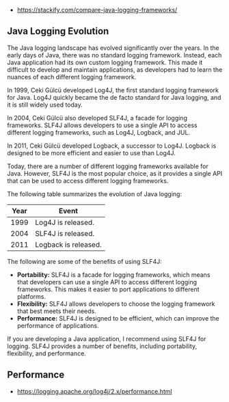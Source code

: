 - https://stackify.com/compare-java-logging-frameworks/

## Java Logging Evolution 
The Java logging landscape has evolved significantly over the years. In the early days of Java, there was no standard logging framework. Instead, each Java application had its own custom logging framework. This made it difficult to develop and maintain applications, as developers had to learn the nuances of each different logging framework.

In 1999, Ceki Gülcü developed Log4J, the first standard logging framework for Java. Log4J quickly became the de facto standard for Java logging, and it is still widely used today.

In 2004, Ceki Gülcü also developed SLF4J, a facade for logging frameworks. SLF4J allows developers to use a single API to access different logging frameworks, such as Log4J, Logback, and JUL.

In 2011, Ceki Gülcü developed Logback, a successor to Log4J. Logback is designed to be more efficient and easier to use than Log4J.

Today, there are a number of different logging frameworks available for Java. However, SLF4J is the most popular choice, as it provides a single API that can be used to access different logging frameworks.

The following table summarizes the evolution of Java logging:

| Year | Event |
|---|---|
| 1999 | Log4J is released. |
| 2004 | SLF4J is released. |
| 2011 | Logback is released. |

The following are some of the benefits of using SLF4J:

* **Portability:** SLF4J is a facade for logging frameworks, which means that developers can use a single API to access different logging frameworks. This makes it easier to port applications to different platforms.
* **Flexibility:** SLF4J allows developers to choose the logging framework that best meets their needs.
* **Performance:** SLF4J is designed to be efficient, which can improve the performance of applications.

If you are developing a Java application, I recommend using SLF4J for logging. SLF4J provides a number of benefits, including portability, flexibility, and performance.

## Performance
- https://logging.apache.org/log4j/2.x/performance.html